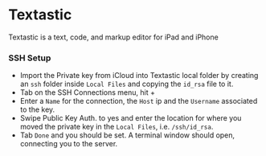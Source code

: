 # Textastic

Textastic is a text, code, and markup editor for iPad and iPhone

### SSH Setup

- Import the Private key from iCloud into Textastic local folder by creating an `ssh` folder inside `Local Files` and copying the `id_rsa` file to it.
- Tab on the SSH Connections menu, hit +
- Enter a `Name` for the connection, the `Host` ip and the `Username` associated to the key.
- Swipe Public Key Auth. to yes and enter the location for where you moved the private key in the `Local Files`, i.e. `/ssh/id_rsa`.
- Tab `Done` and you should be set. A terminal window should open, connecting you to the server.
